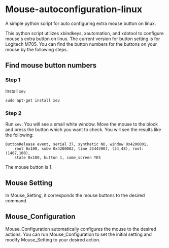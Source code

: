 # Mouse-autoconfiguration-linux
A simple python script for auto configuring extra mouse button on linux.

This python script utilizes xbindkeys, xautomation, and xdotool to configure mouse's extra button on linux.
The current version for button setting is for Logitech M705.
You can find the button numbers for the buttons on your mouse by the following steps.

## Find mouse button numbers
### Step 1
Install ```xev```
```
sudo apt-get install xev
```            
### Step 2
Run ```xev```. You will see a small white window. Move the mouse to the block and press the button which you want to check.
You will see the results like the following:
```
ButtonRelease event, serial 37, synthetic NO, window 0x4200001,
    root 0x100, subw 0x4200002, time 25443907, (24,48), root:(1407,100),
    state 0x100, button 1, same_screen YES
```   
The mouse button is 1.


## Mouse Setting
In Mouse_Setting, it corresponds the mouse buttons to the desired command.

## Mouse_Configuration
Mouse_Configuration automatically configures the mouse to the desired actions. You can run Mouse_Configuration to set the initial setting and modify Mouse_Setting to your desired action.
